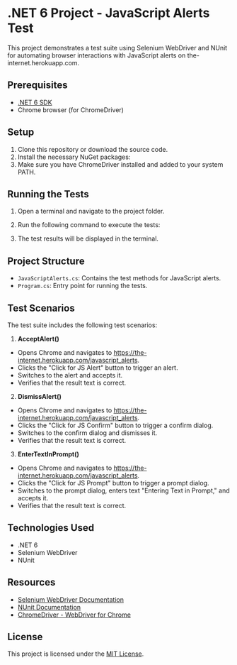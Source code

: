 # .NET 6 Project - JavaScript Alerts Test

This project demonstrates a test suite using Selenium WebDriver and NUnit for automating browser interactions with JavaScript alerts on the-internet.herokuapp.com.

## Prerequisites

- [.NET 6 SDK](https://dotnet.microsoft.com/download/dotnet/6.0)
- Chrome browser (for ChromeDriver)

## Setup

1. Clone this repository or download the source code.
2. Install the necessary NuGet packages:
3. Make sure you have ChromeDriver installed and added to your system PATH.

## Running the Tests

1. Open a terminal and navigate to the project folder.
2. Run the following command to execute the tests:

3. The test results will be displayed in the terminal.

## Project Structure

- `JavaScriptAlerts.cs`: Contains the test methods for JavaScript alerts.
- `Program.cs`: Entry point for running the tests.

## Test Scenarios

The test suite includes the following test scenarios:

1. **AcceptAlert()**
- Opens Chrome and navigates to https://the-internet.herokuapp.com/javascript_alerts.
- Clicks the "Click for JS Alert" button to trigger an alert.
- Switches to the alert and accepts it.
- Verifies that the result text is correct.

2. **DismissAlert()**
- Opens Chrome and navigates to https://the-internet.herokuapp.com/javascript_alerts.
- Clicks the "Click for JS Confirm" button to trigger a confirm dialog.
- Switches to the confirm dialog and dismisses it.
- Verifies that the result text is correct.

3. **EnterTextInPrompt()**
- Opens Chrome and navigates to https://the-internet.herokuapp.com/javascript_alerts.
- Clicks the "Click for JS Prompt" button to trigger a prompt dialog.
- Switches to the prompt dialog, enters text "Entering Text in Prompt," and accepts it.
- Verifies that the result text is correct.

## Technologies Used

- .NET 6
- Selenium WebDriver
- NUnit

## Resources

- [Selenium WebDriver Documentation](https://www.selenium.dev/documentation/en/webdriver/)
- [NUnit Documentation](https://docs.nunit.org/)
- [ChromeDriver - WebDriver for Chrome](https://sites.google.com/a/chromium.org/chromedriver/)

## License

This project is licensed under the [MIT License](LICENSE).

